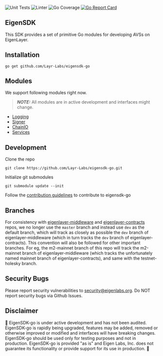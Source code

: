 ![Unit Tests](https://github.com/Layr-Labs/eigensdk-go/actions/workflows/unit-tests.yml/badge.svg)
![Linter](https://github.com/Layr-Labs/eigensdk-go/actions/workflows/golangci-lint.yml/badge.svg)
![Go Coverage](https://github.com/Layr-Labs/eigensdk-go/wiki/coverage.svg)
[![Go Report Card](https://goreportcard.com/badge/github.com/Layr-Labs/eigensdk-go)](https://goreportcard.com/report/github.com/Layr-Labs/eigensdk-go)




## EigenSDK
This SDK provides a set of primitive Go modules for developing AVSs on EigenLayer.

## Installation
```
go get github.com/Layr-Labs/eigensdk-go
```

## Modules
We support following modules right now. 
> **_NOTE:_** All modules are in active development and interfaces might change. 
* [Logging](./logging/README.md)
* [Signer](./signer/README.md)
* [ChainIO](./chainio/README.md)
* [Services](./services/README.md)

## Development
Clone the repo
```
git clone https://github.com/Layr-Labs/eigensdk-go.git
```
Initialize git submodules
```
git submodule update --init
```

Follow the [contribution guidelines](CONTRIBUTING.md) to contribute to eigensdk-go

## Branches

For consistency with [eigenlayer-middleware](https://github.com/Layr-Labs/eigenlayer-middleware) and [eigenlayer-contracts](https://github.com/Layr-Labs/eigenlayer-contracts) repos, we no longer use the `master` branch and instead use `dev` as the default branch, which will track as closely as possible the `dev` branch of eigenlayer-middleware (which in turn tracks the `dev` branch of eigenlayer-contracts). This convention will also be followed for other important branches. For eg, the m2-mainnet branch of this repo will track the m2-mainnet branch of eigenlayer-middleware (which tracks the unfortunately named mainnet branch of eigenlayer-contracts), and same with the testnet-holesky branch.

## Security Bugs
Please report security vulnerabilities to security@eigenlabs.org. Do NOT report security bugs via Github Issues.

## Disclaimer
🚧 EigenSDK-go is under active development and has not been audited. EigenSDK-go is rapidly being upgraded, features may be added, removed or otherwise improved or modified and interfaces will have breaking changes. EigenSDK-go should be used only for testing purposes and not in production. EigenSDK-go is provided "as is" and Eigen Labs, Inc. does not guarantee its functionality or provide support for its use in production. 🚧

